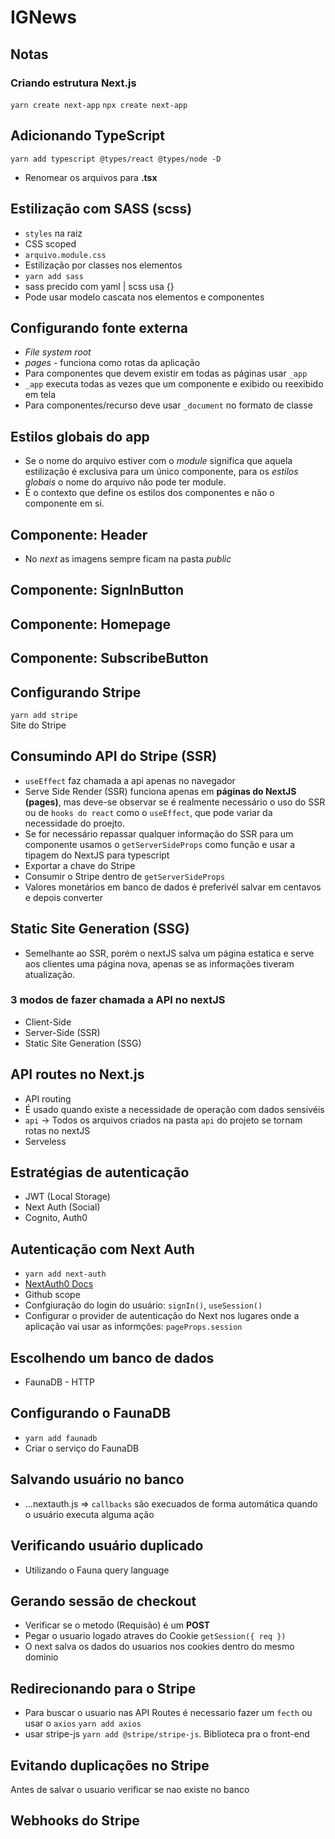 # IGNews

## Notas

### Criando estrutura Next.js
`yarn create next-app`
`npx create next-app`

## Adicionando TypeScript
`yarn add typescript @types/react @types/node -D`

* Renomear os arquivos para **.tsx**

## Estilização com SASS (scss)

* `styles` na raiz
* CSS scoped
* `arquivo.module.css`
* Estilização por classes nos elementos
* `yarn add sass`
* sass precido com yaml | scss usa {}
* Pode usar modelo cascata nos elementos e componentes

## Configurando fonte externa

* *File system root*
* *pages* - funciona como rotas da aplicação
* Para componentes que devem existir em todas as páginas usar `_app`
* `_app` executa todas as vezes que um componente e exibido ou reexibido em tela
* Para componentes/recurso deve usar `_document` no formato de classe

## Estilos globais do app

* Se o nome do arquivo estiver com o *module* significa que aquela estilização é exclusiva para um único componente, para os *estilos globais* o nome do arquivo não pode ter module.
* É o contexto que define os estilos dos componentes e não o componente em si.

## Componente: Header

* No *next* as imagens sempre ficam na pasta *public*

## Componente: SignInButton

## Componente: Homepage

## Componente: SubscribeButton

## Configurando Stripe

`yarn add stripe` </br>
Site do Stripe

## Consumindo API do Stripe (SSR)

* `useEffect` faz chamada a api apenas no navegador
* Serve Side Render (SSR) funciona apenas em **páginas do NextJS (pages)**, mas deve-se observar se é realmente necessário o uso do SSR ou de `hooks do react` como o `useEffect`, que pode variar da necessidade do proejto.
* Se for necessário repassar qualquer informação do SSR para um componente usamos o `getServerSideProps` como função e usar a tipagem do NextJS para typescript
* Exportar a chave do Stripe
* Consumir o Stripe dentro de `getServerSideProps`
* Valores monetários em banco de dados é preferivél salvar em centavos e depois converter 

## Static Site Generation (SSG)
* Semelhante ao SSR, porém o nextJS salva um página estatica e serve aos clientes uma página nova, apenas se as informações tiveram atualização.

### 3 modos de fazer chamada a API no nextJS
* Client-Side
* Server-Side (SSR)
* Static Site Generation (SSG) 

## API routes no Next.js

* API routing
* É usado quando existe a necessidade de operação com dados sensivéis
* `api` -> Todos os arquivos criados na pasta `api` do projeto se tornam rotas no nextJS 
* Serveless


## Estratégias de autenticação

* JWT (Local Storage)
* Next Auth (Social)
* Cognito, Auth0

## Autenticação com Next Auth

* `yarn add next-auth`
* [NextAuth0 Docs](https://next-auth.js.org/getting-started/example)
* Github scope
* Confgiuração do login do usuário: `signIn()`, `useSession()`
* Configurar o provider de autenticação do Next nos lugares onde a aplicação vai usar as informções: `pageProps.session`

## Escolhendo um banco de dados

* FaunaDB - HTTP

## Configurando o FaunaDB

* `yarn add faunadb`
* Criar o serviço do FaunaDB

## Salvando usuário no banco

* ...nextauth.js => `callbacks` são execuados de forma automática quando o usuário executa alguma ação

## Verificando usuário duplicado

* Utilizando o Fauna query language

## Gerando sessão de checkout

* Verificar se o metodo (Requisão) é um **POST**
* Pegar o usuario logado atraves do Cookie `getSession({ req })`
* O next salva os dados do usuarios nos cookies dentro do mesmo dominio

## Redirecionando para o Stripe

* Para buscar o usuario nas API Routes é necessario fazer um `fecth` ou usar o `axios` `yarn add axios`
* usar stripe-js `yarn add @stripe/stripe-js`. Biblioteca pra o front-end

## Evitando duplicações no Stripe

Antes de salvar o usuario verificar se nao existe no banco

## Webhooks do Stripe

